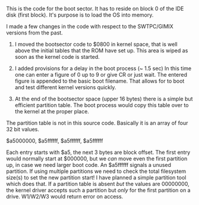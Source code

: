 This is the code for the boot sector. It has to reside on block 0 of the IDE disk (first block).
It's purpose is to load the OS into memory.

I made a few changes in the code with respect to the SWTPC/GIMIX versions from the past. 

1)   I moved the bootsector code to $0800 in kernel space, that is well above the initial tables that the ROM
     have set up. This area is wiped as soon as the kernel code is started.
     
2)   I added provisions for a delay in the boot process (~ 1.5 sec) In this time one can enter a figure of 0 up to 9
     or give CR or just wait. The entered figure is appended to the basic boot filename. That allows for to boot
     and test different kernel versions quickly.
     
3)   At the end of the bootsector space (upper 16 bytes) there is a simple but efficient partition table.
     The boot process would copy this table over to the kernel at the proper place.
     
The partition table is not in this source code. Basically it is an array of four 32 bit values.

$a5000000, $a5ffffff, $a5ffffff, $a5ffffff

Each entry starts with $a5, the next 3 bytes are block offset. The first entry would normally start at $000000, but
we _can_ move even the first partition up, in case we need larger boot code. An $a5ffffff signals a unused partition.
If using multiple partitions we need to check the total filesystem size(s) to set the new partition start!
I have planned a simple partition tool which does that. If a partition table is absent _but_ the values are 00000000,
the kernel driver accepts such a partition but _only_ for the first partition on a drive. W1/W2/W3 would return
error on access.


